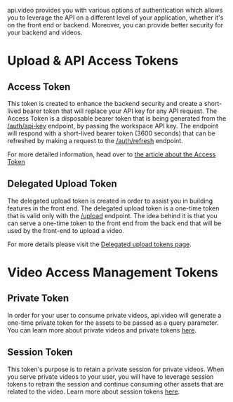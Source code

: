 api.video provides you with various options of authentication which allows you to leverage the API on a different level of your application, whether it's on the front end or backend. Moreover, you can provide better security for your backend and videos.

# Upload & API Access Tokens

## Access Token

This token is created to enhance the backend security and create a short-lived bearer token that will replace your API key for any API request. The Access Token is a disposable bearer token that is being generated from the [/auth/api-key](https://docs.api.video/reference/post_auth-api-key) endpoint, by passing the workspace API key. The endpoint will respond with a short-lived bearer token (3600 seconds) that can be refreshed by making a request to the [/auth/refresh](https://docs.api.video/reference/post_auth-refresh) endpoint.  

For more detailed information, head over to [the article about the Access Token](https://docs.api.video/reference/disposable-bearer-token-authentication)

## Delegated Upload Token

The delegated upload token is created in order to assist you in building features in the front end. The delegated upload token is a one-time token that is valid only with the [/upload](https://docs.api.video/reference/post_upload) endpoint. The idea behind it is that you can serve a one-time token to the front end from the back end that will be used by the front-end to upload a video.

For more details please visit the [Delegated upload tokens page](https://docs.api.video/reference/upload-tokens).

# Video Access Management Tokens

## Private Token

In order for your user to consume private videos, api.video will generate a one-time private token for the assets to be passed as a query parameter. You can learn more about private videos and private tokens [here](https://docs.api.video/docs/private-videos).

## Session Token

This token's purpose is to retain a private session for private videos. When you serve private videos to your user, you will have to leverage session tokens to retrain the session and continue consuming other assets that are related to the video. Learn more about session tokens [here](https://docs.api.video/docs/private-video-session-tokens).